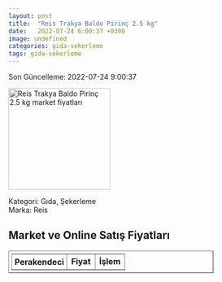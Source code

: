 ```yaml
---
layout: post
title:  "Reis Trakya Baldo Pirinç 2.5 kg"
date:   2022-07-24 6:00:37 +0300
image: undefined
categories: gida-sekerleme
tags: gida-sekerleme
---
```


Son Güncelleme: 2022-07-24 9:00:37

<img src="undefined" width="200" alt="Reis Trakya Baldo Pirinç 2.5 kg market fiyatları" />

Kategori: Gıda, Şekerleme
<br />
Marka: Reis

<h2>Market ve Online Satış Fiyatları</h2>

<table border="1" style="padding: 5px;width:80%;">
  <tr>
    <td style="padding: 5px;"><strong>Perakendeci</strong></td>
    <td><strong>Fiyat</strong></td>
    <td><strong>İşlem</strong></td>
  </tr>
  
</table>

